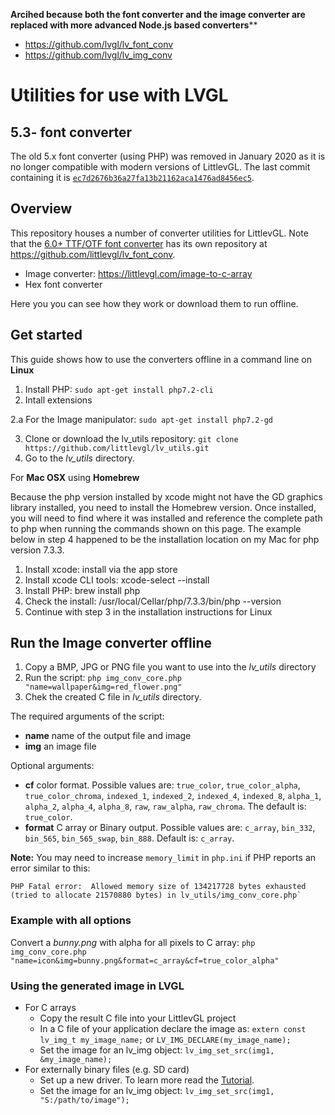 **Arcihed because both the font converter and the image converter are replaced with more advanced Node.js based converters****
- https://github.com/lvgl/lv_font_conv
- https://github.com/lvgl/lv_img_conv

# Utilities for use with LVGL

## 5.3- font converter

The old 5.x font converter (using PHP) was removed in January 2020 as it is no longer compatible with modern versions of LittlevGL. The last commit containing it is [`ec7d2676b36a27fa13b21162aca1476ad8456ec5`](https://github.com/lvgl/lv_utils/tree/ec7d2676b36a27fa13b21162aca1476ad8456ec5).

## Overview

This repository houses a number of converter utilities for LittlevGL. Note that the [6.0+ TTF/OTF font converter](https://littlevgl.com/ttf-font-to-c-array) has its own repository at https://github.com/littlevgl/lv_font_conv.

* Image converter: https://littlevgl.com/image-to-c-array
* Hex font converter

Here you you can see how they work or download them to run offline.

## Get started

This guide shows how to use the converters offline in a command line on **Linux**

1. Install PHP: `sudo apt-get install php7.2-cli`
2. Intall extensions

2.a For the Image manipulator: `sudo apt-get install php7.2-gd`

3. Clone or download the lv_utils repository: `git clone https://github.com/littlevgl/lv_utils.git`
4. Go to the *lv_utils* directory.

For **Mac OSX** using **Homebrew**

Because the php version installed by xcode might not have the GD graphics library installed, you need to install the Homebrew version.  Once installed, you will need to find where it was installed and reference the complete path to php when running the commands shown on this page.  The example below in step 4 happened to be the installation location on my Mac for php version 7.3.3.

1. Install xcode: install via the app store
2. Install xcode CLI tools: xcode-select --install
3. Install PHP: brew install php
4. Check the install: /usr/local/Cellar/php/7.3.3/bin/php --version
5. Continue with step 3 in the installation instructions for Linux

## Run the Image converter offline

1. Copy a BMP, JPG or PNG file you want to use into the *lv_utils* directory
2. Run the script: `php img_conv_core.php "name=wallpaper&img=red_flower.png"`
3. Chek the created C file in *lv_utils* directory.

The required arguments of the script:

- **name** name of the output file and image
- **img** an image file

Optional arguments:

- **cf** color format. Possible values are: `true_color`, `true_color_alpha`, `true_color_chroma`, `indexed_1`, `indexed_2`, `indexed_4`, `indexed_8`, `alpha_1`, `alpha_2`, `alpha_4`, `alpha_8`, `raw`, `raw_alpha`, `raw_chroma`. The default is: `true_color`.
- **format** C array or Binary output. Possible values are: `c_array`, `bin_332`, `bin_565`, `bin_565_swap`, `bin_888`. Default is: `c_array`.

**Note:** You may need to increase `memory_limit` in `php.ini` if PHP reports an error similar to this:
```text
PHP Fatal error:  Allowed memory size of 134217728 bytes exhausted (tried to allocate 21570880 bytes) in lv_utils/img_conv_core.php`
```

### Example with all options

Convert a *bunny.png* with alpha for all pixels to C array:
`php img_conv_core.php "name=icon&img=bunny.png&format=c_array&cf=true_color_alpha"`

### Using the generated image in LVGL

* For C arrays
   - Copy the result C file into your LittlevGL project
   - In a C file of your application declare the image as: `extern const lv_img_t my_image_name;` or `LV_IMG_DECLARE(my_image_name);`
   - Set the image for an lv_img object: `lv_img_set_src(img1, &my_image_name);`
* For externally binary files (e.g. SD card)
   - Set up a new driver. To learn more read the [Tutorial](https://github.com/littlevgl/lv_examples/blob/master/lv_tutorial/6_images/lv_tutorial_images.c).
   - Set the image for an lv_img object: `lv_img_set_src(img1, "S:/path/to/image");`
